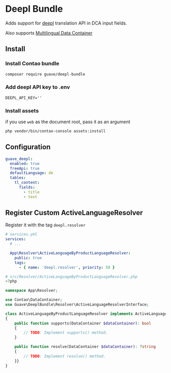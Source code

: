 # Deepl Bundle

Adds support for [deepl](https://deepl.com) translation API in DCA input fields.

Also supports [Multilingual Data Container](https://github.com/terminal42/contao-DC_Multilingual)

## Install

### Install Contao bundle

```bash
composer require guave/deepl-bundle
```

### Add deepl API key to .env

```
DEEPL_API_KEY=''
```

### Install assets

if you use `web` as the document root, pass it as an argument

```bash
php vendor/bin/contao-console assets:install
```

## Configuration

```yaml
guave_deepl:
  enabled: true
  freeApi: true
  defaultLanguage: de
  tables:
    tl_content:
      fields:
        - title
        - text
```

## Register Custom ActiveLanguageResolver

Register it with the tag `deepl.resolver`

```yaml
# services.yml
services:
  # ...

  App\Resolver\ActiveLanguageByProductLanguageResolver:
    public: true
    tags:
      - { name: 'deepl.resolver', priority: 50 }

```

```php
# src/Resolver/ActiveLanguageByProductLanguageResolver.php
<?php

namespace App\Resolver;

use Contao\DataContainer;
use Guave\DeeplBundle\Resolver\ActiveLanguageResolverInterface;

class ActiveLanguageByProductLanguageResolver implements ActiveLanguageResolverInterface
{
    public function supports(DataContainer $dataContainer): bool
    {
        // TODO: Implement supports() method.
    }

    public function resolve(DataContainer $dataContainer): ?string
    {
        // TODO: Implement resolve() method.
    }}
}

```

